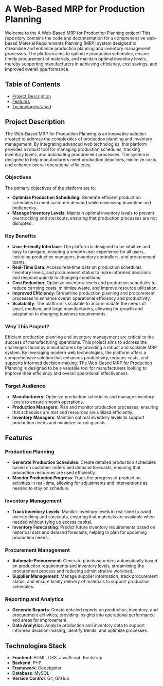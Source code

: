 # A Web-Based MRP for Production Planning

Welcome to the A Web-Based MRP for Production Planning project! This repository contains the code and documentation for a comprehensive web-based Material Requirements Planning (MRP) system designed to streamline and enhance production planning and inventory management processes. The platform aims to optimize production schedules, ensure timely procurement of materials, and maintain optimal inventory levels, thereby supporting manufacturers in achieving efficiency, cost savings, and improved overall pperformance.

## Table of Contents

- [Project Description](#project-description)
- [Features](#features)
- [Technologies Used](#technologies-used)

## Project Description

The Web-Based MRP for Production Planning is an innovative solution created to address the complexities of production planning and inventory management. By integrating advanced web technologies, this platform provides a robust tool for managing production schedules, tracking inventory levels, and automating procurement processes. The system is designed to help manufacturers meet production deadlines, minimize costs, and enhance overall operational efficiency.

### Objectives
The primary objectives of the platform are to:
- **Optimize Production Scheduling**: Generate efficient production schedules to meet customer demand while minimizing downtime and bottlenecks.
- **Manage Inventory Levels**: Maintain optimal inventory levels to prevent overstocking and stockouts, ensuring that production processes are not disrupted.

### Key Benefits
- **User-Friendly Interface**: The platform is designed to be intuitive and easy to navigate, ensuring a smooth user experience for all users, including production managers, inventory controllers, and procurement teams.
- **Real-Time Data**: Access real-time data on production schedules, inventory levels, and procurement status to make informed decisions and respond quickly to changing conditions.
- **Cost Reduction**: Optimize inventory levels and production schedules to reduce carrying costs, minimize waste, and improve resource utilization.
- **Improved Efficiency**: Streamline production planning and procurement processes to enhance overall operational efficiency and productivity.
- **Scalability**: The platform is scalable to accommodate the needs of small, medium, and large manufacturers, allowing for growth and adaptation to changing business requirements.

### Why This Project?
Efficient production planning and inventory management are critical to the success of manufacturing operations. This project aims to address the challenges faced by manufacturers by providing a robust and scalable MRP system. By leveraging modern web technologies, the platform offers a comprehensive solution that enhances productivity, reduces costs, and supports informed decision-making. The Web-Based MRP for Production Planning is designed to be a valuable tool for manufacturers looking to improve their efficiency and overall operational effectiveness.

### Target Audience
- **Manufacturers**: Optimize production schedules and manage inventory levels to ensure smooth operations.
- **Production Managers**: Plan and monitor production processes, ensuring that schedules are met and resources are utilized efficiently.
- **Inventory Managers**: Maintain optimal inventory levels to support production needs and minimize carrying costs.

## Features

### Production Planning
- **Generate Production Schedules**: Create detailed production schedules based on customer orders and demand forecasts, ensuring that production resources are used efficiently.
- **Monitor Production Progress**: Track the progress of production activities in real-time, allowing for adjustments and interventions as needed to stay on schedule.

### Inventory Management
- **Track Inventory Levels**: Monitor inventory levels in real-time to avoid overstocking and stockouts, ensuring that materials are available when needed without tying up excess capital.
- **Inventory Forecasting**: Predict future inventory requirements based on historical data and demand forecasts, helping to plan for upcoming production needs.

### Procurement Management
- **Automate Procurement**: Generate purchase orders automatically based on production requirements and inventory levels, streamlining the procurement process and reducing administrative workload.
- **Supplier Management**: Manage supplier information, track procurement status, and ensure timely delivery of materials to support production schedules.

### Reporting and Analytics
- **Generate Reports**: Create detailed reports on production, inventory, and procurement activities, providing insights into operational performance and areas for improvement.
- **Data Analytics**: Analyze production and inventory data to support informed decision-making, identify trends, and optimize processes.

## Technologies Stack

- **Frontend**: HTML, CSS, JavaScript, Bootstrap
- **Backend**: PHP
- **Framework**: CodeIgniter
- **Database**: MySQL
- **Version Control**: Git, GitHub
